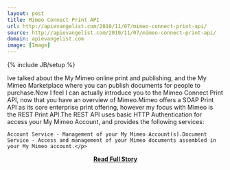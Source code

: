 ```yaml
---
layout: post
title: Mimeo Connect Print API
url: http://apievangelist.com/2010/11/07/mimeo-connect-print-api/
source: http://apievangelist.com/2010/11/07/mimeo-connect-print-api/
domain: apievangelist.com
image: [Image]
---
```

{% include JB/setup %}<p>Ive talked about the My Mimeo online print and publishing, and the My Mimeo Marketplace where you can publish documents for people to purchase.Now I feel I can actually introduce you to the Mimeo Connect Print API, now that you have an overview of Mimeo.Mimeo offers a SOAP Print API as its core enterprise print offering, however my focus with Mimeo is the REST Print API.The REST API uses basic HTTP Authentication for access your My Mimeo Account, and provides the following services:

	Account Service - Management of your My Mimeo Account(s).Document Service - Access and management of your Mimeo documents assembled in your My Mimeo account.</p>
<center><p><a href="http://apievangelist.com/2010/11/07/mimeo-connect-print-api/" style='padding:25px; font-sze:18px; font-weight: bold;'>Read Full Story</a></p></center>
